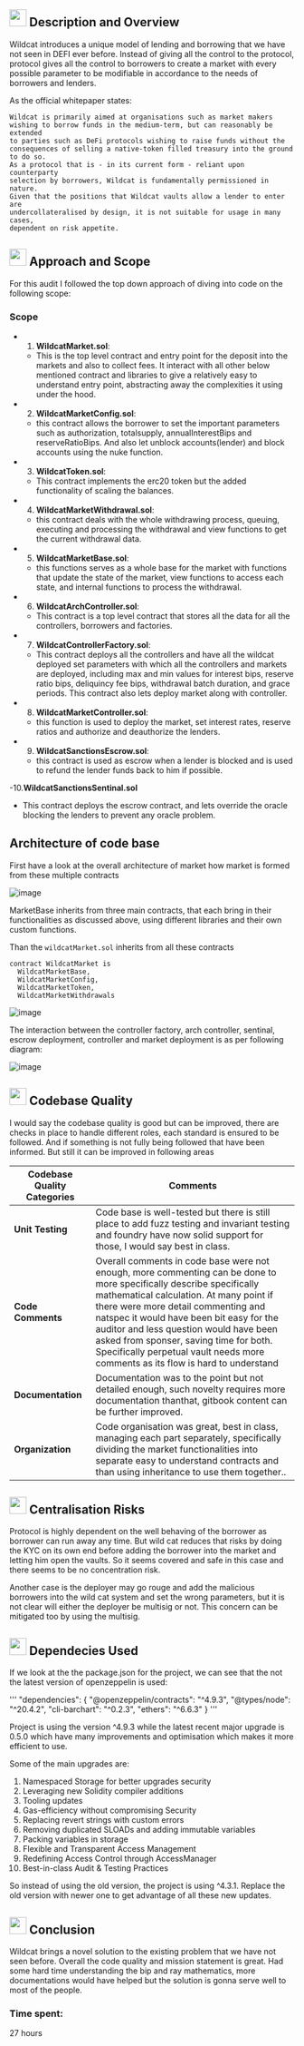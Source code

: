 ##  <img src="https://user-images.githubusercontent.com/68193826/278458401-f97e2225-8cea-49c3-8423-8ad24e580144.jpg" loading="lazy" width="30" alt="" class="image-9"> Description and Overview
Wildcat introduces a unique model of lending and borrowing that we have not seen in DEFI ever before. Instead of giving all the control to the protocol, protocol gives all the control to borrowers to create a market with every possible parameter to be modifiable in accordance to the needs of borrowers and lenders. 

As the official whitepaper states:

```
Wildcat is primarily aimed at organisations such as market makers wishing to borrow funds in the medium-term, but can reasonably be extended
to parties such as DeFi protocols wishing to raise funds without the consequences of selling a native-token filled treasury into the ground to do so.
As a protocol that is - in its current form - reliant upon counterparty
selection by borrowers, Wildcat is fundamentally permissioned in nature.
Given that the positions that Wildcat vaults allow a lender to enter are
undercollateralised by design, it is not suitable for usage in many cases,
dependent on risk appetite.

```
##  <img src="https://user-images.githubusercontent.com/68193826/278458401-f97e2225-8cea-49c3-8423-8ad24e580144.jpg" loading="lazy" width="30" alt="" class="image-9"> Approach and Scope

For this audit I followed the top down approach of diving into code on the following scope: 
### **Scope**

- 1. **WildcatMarket.sol**:

  - This is the top level contract and entry point for the deposit into the markets and also to collect fees. It interact with all other below mentioned contract and libraries to give a relatively easy to understand entry point, abstracting away the complexities it using under the hood.

- 2. **WildcatMarketConfig.sol**:

  - this contract allows the borrower to set the important parameters such as authorization, totalsupply, annualInterestBips and reserveRatioBips. And also let unblock accounts(lender) and block accounts using the nuke function.

- 3. **WildcatToken.sol**:

  - This contract implements the erc20 token but the added functionality of scaling the balances.

- 4. **WildcatMarketWithdrawal.sol**:

  - this contract deals with the whole withdrawing process, queuing, executing and processing the withdrawal and view functions to get the current withdrawal data.

- 5. **WildcatMarketBase.sol**:
  - this functions serves as a whole base for the market with functions that update the state of the market, view functions to access each state, and internal functions to process the withdrawal.
- 6. **WildcatArchController.sol**:

  - This contract is a top level contract that stores all the data for all the controllers, borrowers and factories.

- 7. **WildcatControllerFactory.sol**:

  - This contract deploys all the controllers and have all the wildcat deployed set parameters with which all the controllers and markets are deployed, including max and min values for interest bips, reserve ratio bips, deliquincy fee bips, withdrawal batch duration, and grace periods. This contract also lets deploy market along with controller.



- 8. **WildcatMarketController.sol**:

  - this function is used to deploy the market, set interest rates, reserve ratios and authorize and deauthorize the lenders.

- 9. **WildcatSanctionsEscrow.sol**:
  - this contract is used as escrow when a lender is blocked and is used to refund the lender funds back to him if possible.

 -10.**WildcatSanctionsSentinal.sol**
  -  This contract deploys the escrow contract, and lets override the oracle blocking the lenders to prevent any oracle problem.
  
  
 ## Architecture of code base
 
 First have a look at the overall architecture of market how market is formed from these multiple contracts
 
 
![image](https://user-images.githubusercontent.com/68193826/278450785-24d850f4-3424-4d68-9865-c42d34278bbc.png)

MarketBase inherits from three main contracts, that each bring in their functionalities as discussed above, using different libraries and their own custom functions.

Than the `wildcatMarket.sol` inherits from all these contracts 

```solidity
contract WildcatMarket is
  WildcatMarketBase,
  WildcatMarketConfig,
  WildcatMarketToken,
  WildcatMarketWithdrawals
  ```
  
  
![image](https://user-images.githubusercontent.com/68193826/278451676-b81d76cc-e052-4bb6-9e76-c3f10a428a25.png)


The interaction between the controller factory, arch controller, sentinal, escrow deployment, controller and market deployment is as per following diagram:

![image](https://user-images.githubusercontent.com/68193826/278452144-db514576-3a38-4183-b2a8-123ed73da868.png)

##  <img src="https://user-images.githubusercontent.com/68193826/278458401-f97e2225-8cea-49c3-8423-8ad24e580144.jpg" loading="lazy" width="30" alt="" class="image-9"> Codebase Quality
I would say the codebase quality is good but can be improved, there are checks in place to handle different roles, each standard is ensured to be followed. And if something is not fully being followed that have been informed. But still it can be improved in following areas


| Codebase Quality Categories  | Comments |
| --- | --- |
| **Unit Testing**  | Code base is well-tested but there is still place to add fuzz testing and invariant testing and foundry have now solid support for those, I would say best in class.|
| **Code Comments**  | Overall comments in code base were not enough, more commenting can be done to more specifically describe specifically mathematical calculation. At many point if there were more detail commenting and natspec it would have been bit easy for the auditor and less question would have been asked from sponser, saving time for both. Specifically perpetual vault needs more comments as its flow is hard to understand |
| **Documentation** | Documentation was to the point but not detailed enough, such novelty requires more documentation thanthat, gitbook content can be further improved.|
| **Organization** | Code organisation was great, best in class, managing each part separately, specifically dividing the market functionalities into separate easy to understand contracts and than using inheritance to use them together.. |

##  <img src="https://user-images.githubusercontent.com/68193826/278458401-f97e2225-8cea-49c3-8423-8ad24e580144.jpg" loading="lazy" width="30" alt="" class="image-9"> Centralisation Risks 

Protocol is highly dependent on the well behaving of the borrower as borrower can run away any time. But wild cat reduces that risks by doing the KYC on its own end before adding the borrower into the market and letting him open the vaults. So it seems covered and safe in this case and there seems to be no concentration risk.

Another case is the deployer may go rouge and add the malicious borrowers into the wild cat system and set the wrong parameters, but it is not clear will either the deployer be multisig or not. This concern can be mitigated too by using the multisig.

##  <img src="https://user-images.githubusercontent.com/68193826/278458401-f97e2225-8cea-49c3-8423-8ad24e580144.jpg" loading="lazy" width="30" alt="" class="image-9"> Dependecies Used
If we look at the the package.json for the project, we can see that the not the latest version of openzeppelin is used:

'''
  "dependencies": {
    "@openzeppelin/contracts": "^4.9.3",
    "@types/node": "^20.4.2",
    "cli-barchart": "^0.2.3",
    "ethers": "^6.6.3"
  }
'''
  
  Project is using the version ^4.9.3 while the latest recent major upgrade is 0.5.0 which have many improvements and optimisation which makes it more efficient to use.
 
 Some of the main upgrades are:
1. Namespaced Storage for better upgrades security
2. Leveraging new Solidity compiler additions
3. Tooling updates
4. Gas-efficiency without compromising Security
5. Replacing revert strings with custom errors
6. Removing duplicated SLOADs and adding immutable variables
7. Packing variables in storage
8. Flexible and Transparent Access Management
9. Redefining Access Control through AccessManager
10. Best-in-class Audit & Testing Practices

So instead of using the old version, the project is using ^4.3.1. Replace the old version with newer one to get advantage of all these new updates.

##  <img src="https://user-images.githubusercontent.com/68193826/278458401-f97e2225-8cea-49c3-8423-8ad24e580144.jpg" loading="lazy" width="30" alt="" class="image-9"> Conclusion
Wildcat brings a novel solution to the existing problem that we have not seen before. Overall the code quality and mission statement is great. Had some hard time understanding the bip and ray mathematics, more documentations would have helped but the solution is gonna serve well to most of the people.




### Time spent:
27 hours
